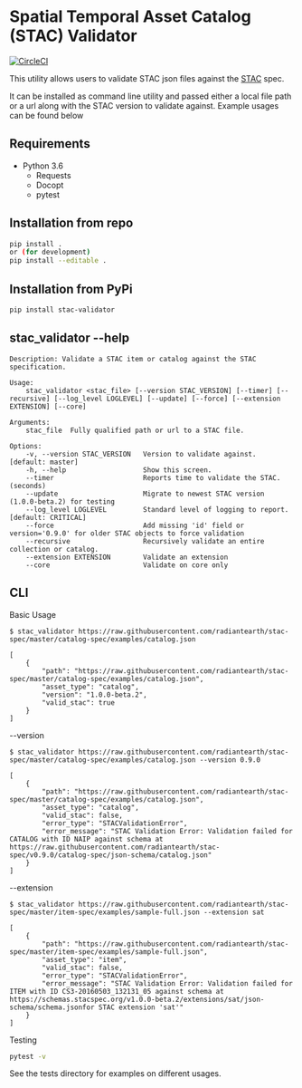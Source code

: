 # Spatial Temporal Asset Catalog (STAC) Validator

[![CircleCI](https://circleci.com/gh/sparkgeo/stac-validator.svg?style=svg)](https://circleci.com/gh/sparkgeo/stac-validator)

This utility allows users to validate STAC json files against the [STAC](https://github.com/radiantearth/stac-spec) spec.

It can be installed as command line utility and passed either a local file path or a url along with the STAC version to validate against. 
Example usages can be found below


## Requirements

* Python 3.6
    * Requests
    * Docopt
    * pytest

## Installation from repo

```bash
pip install .
or (for development)
pip install --editable .  
```

## Installation from PyPi  

```bash
pip install stac-validator  
```

## stac_validator --help
```
Description: Validate a STAC item or catalog against the STAC specification.

Usage:
    stac_validator <stac_file> [--version STAC_VERSION] [--timer] [--recursive] [--log_level LOGLEVEL] [--update] [--force] [--extension EXTENSION] [--core]

Arguments:
    stac_file  Fully qualified path or url to a STAC file.

Options:
    -v, --version STAC_VERSION   Version to validate against. [default: master]
    -h, --help                   Show this screen.
    --timer                      Reports time to validate the STAC. (seconds)
    --update                     Migrate to newest STAC version (1.0.0-beta.2) for testing
    --log_level LOGLEVEL         Standard level of logging to report. [default: CRITICAL]
    --force                      Add missing 'id' field or version='0.9.0' for older STAC objects to force validation
    --recursive                  Recursively validate an entire collection or catalog.
    --extension EXTENSION        Validate an extension
    --core                       Validate on core only
```
## CLI

Basic Usage  
```    
$ stac_validator https://raw.githubusercontent.com/radiantearth/stac-spec/master/catalog-spec/examples/catalog.json
```
```
[
    {
        "path": "https://raw.githubusercontent.com/radiantearth/stac-spec/master/catalog-spec/examples/catalog.json",
        "asset_type": "catalog",
        "version": "1.0.0-beta.2",
        "valid_stac": true
    }
]
```
--version  
```    
$ stac_validator https://raw.githubusercontent.com/radiantearth/stac-spec/master/catalog-spec/examples/catalog.json --version 0.9.0
```
```
[
    {
        "path": "https://raw.githubusercontent.com/radiantearth/stac-spec/master/catalog-spec/examples/catalog.json",
        "asset_type": "catalog",
        "valid_stac": false,
        "error_type": "STACValidationError",
        "error_message": "STAC Validation Error: Validation failed for CATALOG with ID NAIP against schema at https://raw.githubusercontent.com/radiantearth/stac-spec/v0.9.0/catalog-spec/json-schema/catalog.json"
    }
]
```




--extension
```
$ stac_validator https://raw.githubusercontent.com/radiantearth/stac-spec/master/item-spec/examples/sample-full.json --extension sat
```
```
[
    {
        "path": "https://raw.githubusercontent.com/radiantearth/stac-spec/master/item-spec/examples/sample-full.json",
        "asset_type": "item",
        "valid_stac": false,
        "error_type": "STACValidationError",
        "error_message": "STAC Validation Error: Validation failed for ITEM with ID CS3-20160503_132131_05 against schema at https://schemas.stacspec.org/v1.0.0-beta.2/extensions/sat/json-schema/schema.jsonfor STAC extension 'sat'"
    }
]
```


Testing
```bash
pytest -v
```
See the tests directory for examples on different usages.